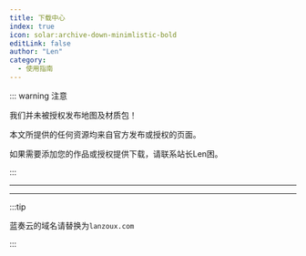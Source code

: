 ```yaml
---
title: 下载中心
index: true
icon: solar:archive-down-minimlistic-bold
editLink: false
author: "Len"
category:
  - 使用指南
---
```




::: warning  注意

我们并未被授权发布地图及材质包！

本文所提供的任何资源均来自官方发布或授权的页面。

如果需要添加您的作品或授权提供下载，请联系站长Len困。

::: 

------

<VPBanner
  title="盘灵古域下载"
  content="下载原版的地图与材质包"
  logo="icons/solar--cloud-download-bold.svg"
  :actions='[
    {
      text: "前往官网下载",
      link:"https://pan-gu-continent.blogspot.com/p/download.html",
    },
    {
      text: "前往授权贴子下载",
      link: "https://tieba.baidu.com/p/6132497097?pn=1",
      type: "default",
    },
  ]'
/>

------

<VPBanner
  title="梦回盘灵扩展包下载"
  content="下载由御龙九秋制作适用与高版本的数据包"
  logo="icons/stash--pack-duotone.svg"
  :actions='[
    {
      text: "前往爱发电下载",
      link:"https://afdian.com/p/65731f5a31c311eeba435254001e7c00",
    },
    {
      text: "前往KOOK下载",
      link: "https://www.kookapp.cn/app/channels/5787377656427081/5801030269558956",
      type: "default",
    },
  ]'
/>

:::tip 

蓝奏云的域名请替换为`lanzoux.com`

:::
